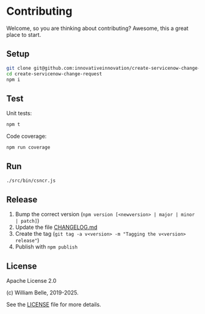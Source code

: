 Contributing
============

Welcome, so you are thinking about contributing?
Awesome, this a great place to start.

Setup
-----

```bash
git clone git@github.com:innovativeinnovation/create-servicenow-change-request.git
cd create-servicenow-change-request
npm i
```

Test
----

Unit tests:

```bash
npm t
```

Code coverage:

```bash
npm run coverage
```

Run
---

```bash
./src/bin/csncr.js
```

Release
-------

1. Bump the correct version (`npm version [<newversion> | major | minor | patch]`)
1. Update the file [CHANGELOG.md](CHANGELOG.md)
1. Create the tag (`git tag -a v<version> -m "Tagging the v<version> release"`)
1. Publish with `npm publish`

License
-------

Apache License 2.0

(c) William Belle, 2019-2025.

See the [LICENSE](LICENSE) file for more details.
